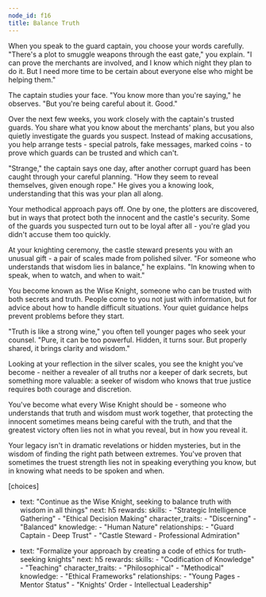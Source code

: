 ```yaml
---
node_id: f16
title: Balance Truth
---
```


When you speak to the guard captain, you choose your words carefully. "There's a plot to smuggle weapons through the east gate," you explain. "I can prove the merchants are involved, and I know which night they plan to do it. But I need more time to be certain about everyone else who might be helping them."

The captain studies your face. "You know more than you're saying," he observes. "But you're being careful about it. Good."

Over the next few weeks, you work closely with the captain's trusted guards. You share what you know about the merchants' plans, but you also quietly investigate the guards you suspect. Instead of making accusations, you help arrange tests - special patrols, fake messages, marked coins - to prove which guards can be trusted and which can't.

"Strange," the captain says one day, after another corrupt guard has been caught through your careful planning. "How they seem to reveal themselves, given enough rope." He gives you a knowing look, understanding that this was your plan all along.

Your methodical approach pays off. One by one, the plotters are discovered, but in ways that protect both the innocent and the castle's security. Some of the guards you suspected turn out to be loyal after all - you're glad you didn't accuse them too quickly.

At your knighting ceremony, the castle steward presents you with an unusual gift - a pair of scales made from polished silver. "For someone who understands that wisdom lies in balance," he explains. "In knowing when to speak, when to watch, and when to wait."

You become known as the Wise Knight, someone who can be trusted with both secrets and truth. People come to you not just with information, but for advice about how to handle difficult situations. Your quiet guidance helps prevent problems before they start.

"Truth is like a strong wine," you often tell younger pages who seek your counsel. "Pure, it can be too powerful. Hidden, it turns sour. But properly shared, it brings clarity and wisdom."

Looking at your reflection in the silver scales, you see the knight you've become - neither a revealer of all truths nor a keeper of dark secrets, but something more valuable: a seeker of wisdom who knows that true justice requires both courage and discretion.

You've become what every Wise Knight should be - someone who understands that truth and wisdom must work together, that protecting the innocent sometimes means being careful with the truth, and that the greatest victory often lies not in what you reveal, but in how you reveal it.

Your legacy isn't in dramatic revelations or hidden mysteries, but in the wisdom of finding the right path between extremes. You've proven that sometimes the truest strength lies not in speaking everything you know, but in knowing what needs to be spoken and when.


[choices]
- text: "Continue as the Wise Knight, seeking to balance truth with wisdom in all things"
  next: h5
  rewards:
    skills: 
      - "Strategic Intelligence Gathering"
      - "Ethical Decision Making"
    character_traits:
      - "Discerning"
      - "Balanced"
    knowledge:
      - "Human Nature"
    relationships:
      - "Guard Captain - Deep Trust"
      - "Castle Steward - Professional Admiration"

- text: "Formalize your approach by creating a code of ethics for truth-seeking knights"
  next: h5
  rewards:
    skills: 
      - "Codification of Knowledge"
      - "Teaching"
    character_traits:
      - "Philosophical"
      - "Methodical"
    knowledge:
      - "Ethical Frameworks"
    relationships:
      - "Young Pages - Mentor Status"
      - "Knights' Order - Intellectual Leadership"